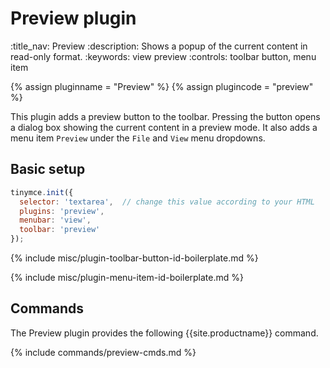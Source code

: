 # Preview plugin
:title_nav: Preview
:description: Shows a popup of the current content in read-only format.
:keywords: view preview
:controls: toolbar button, menu item

{% assign pluginname = "Preview" %}
{% assign plugincode = "preview" %}

This plugin adds a preview button to the toolbar. Pressing the button opens a dialog box showing the current content in a preview mode. It also adds a menu item `Preview` under the `File` and `View` menu dropdowns.

## Basic setup

```js
tinymce.init({
  selector: 'textarea',  // change this value according to your HTML
  plugins: 'preview',
  menubar: 'view',
  toolbar: 'preview'
});
```

{% include misc/plugin-toolbar-button-id-boilerplate.md %}

{% include misc/plugin-menu-item-id-boilerplate.md %}

## Commands

The Preview plugin provides the following {{site.productname}} command.

{% include commands/preview-cmds.md %}
